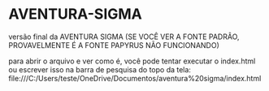 # AVENTURA-SIGMA
versão final da AVENTURA SIGMA
(SE VOCÊ VER A FONTE PADRÂO, PROVAVELMENTE É A FONTE PAPYRUS NÃO FUNCIONANDO)

para abrir o arquivo e ver como é, você pode tentar executar o index.html ou escrever isso na barra de pesquisa do topo da tela: file:///C:/Users/teste/OneDrive/Documentos/aventura%20sigma/index.html
